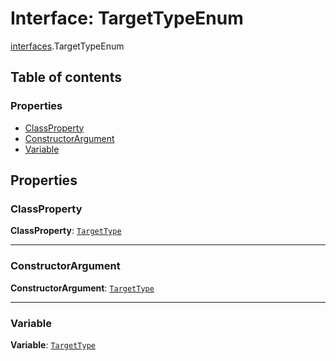 # Interface: TargetTypeEnum

[interfaces](/en/auto-docs/fixed-layout-editor/modules/interfaces.md).TargetTypeEnum

## Table of contents

### Properties

* [ClassProperty](/en/auto-docs/fixed-layout-editor/interfaces/interfaces.TargetTypeEnum.md#classproperty)
* [ConstructorArgument](/en/auto-docs/fixed-layout-editor/interfaces/interfaces.TargetTypeEnum.md#constructorargument)
* [Variable](/en/auto-docs/fixed-layout-editor/interfaces/interfaces.TargetTypeEnum.md#variable)

## Properties

### ClassProperty

**ClassProperty**: [`TargetType`](/en/auto-docs/fixed-layout-editor/types/interfaces.TargetType.md)

***

### ConstructorArgument

**ConstructorArgument**: [`TargetType`](/en/auto-docs/fixed-layout-editor/types/interfaces.TargetType.md)

***

### Variable

**Variable**: [`TargetType`](/en/auto-docs/fixed-layout-editor/types/interfaces.TargetType.md)
